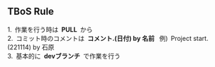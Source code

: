 ## TBoS Rule
1.&ensp;作業を行う時は&ensp;**PULL**&ensp;から<br>
2.&ensp;コミット時のコメントは&ensp;**コメント.(日付) by 名前**&ensp; 例)&ensp;Project start.(221114) by 石原<br>
3.&ensp;基本的に&ensp;**devブランチ**&ensp;で作業を行う

